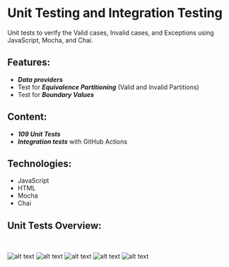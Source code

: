 # Unit Testing and Integration Testing
Unit tests to verify the Valid cases, Invalid cases, and Exceptions using JavaScript, Mocha, and Chai.

## Features:
- ***Data providers***
- Test for ***Equivalence Partitioning*** (Valid and Invalid Partitions)
- Test for ***Boundary Values***

## Content:
- ***109 Unit Tests***
- ***Integration tests*** with GitHub Actions

## Technologies:
- JavaScript
- HTML
- Mocha
- Chai

## Unit Tests Overview:
<br/>

![alt text](https://github.com/panaitescu-paul/Unit-Testing-and-Integration-Testing-2-2020/blob/master/screenshots/s1.png)
![alt text](https://github.com/panaitescu-paul/Unit-Testing-and-Integration-Testing-2-2020/blob/master/screenshots/s2.png)
![alt text](https://github.com/panaitescu-paul/Unit-Testing-and-Integration-Testing-2-2020/blob/master/screenshots/s3.png)
![alt text](https://github.com/panaitescu-paul/Unit-Testing-and-Integration-Testing-2-2020/blob/master/screenshots/s4.png)
![alt text](https://github.com/panaitescu-paul/Unit-Testing-and-Integration-Testing-2-2020/blob/master/screenshots/s5.png)
